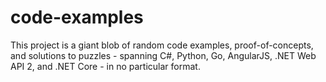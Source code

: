 # code-examples

This project is a giant blob of random code examples, proof-of-concepts, and solutions to puzzles - spanning C#, Python, Go, AngularJS, .NET Web API 2, and .NET Core - in no particular format.